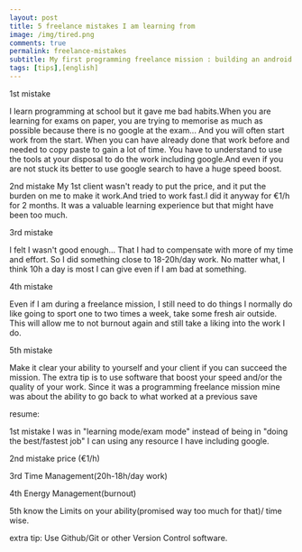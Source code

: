 ```yaml
---
layout: post
title: 5 freelance mistakes I am learning from
image: /img/tired.png
comments: true
permalink: freelance-mistakes
subtitle: My first programming freelance mission : building an android app
tags: [tips],[english]
---
```


1st mistake

I learn programming at school but it gave me bad habits.When you are learning for exams on paper, you are trying to memorise as much as possible because there is no google at the exam...
And you will often start work from the start. When you can have already done that work before and needed to copy paste to gain a lot of time.
You have to understand to use the tools at your disposal to do the work including google.And even if you are not stuck its better to use google search to have a huge speed boost.

2nd mistake
My 1st client wasn't ready to put the price, and it put the burden on me to make it work.And tried to work fast.I did it anyway for €1/h for 2 months.
It was a valuable learning experience but that might have been too much.

3rd mistake

I felt I wasn't good enough... That I had to compensate with more of my time and effort.
So I did something close to 18-20h/day work.
No matter what, I think 10h a day is most I can give even if I am bad at something.

4th mistake

Even if I am during a freelance mission, I still need to do things I normally do like going to sport one to two times a week, take some fresh air outside.
This will allow me to not burnout again and still take a liking into the work I do.

5th mistake

Make it clear your ability to yourself and your client if you can succeed the mission.
The extra tip is to use software that boost your speed and/or the quality of your work. Since it was a programming freelance mission mine was about the ability to go back to what worked at a previous save

resume:

1st mistake I was in "learning mode/exam mode" instead of being in "doing the best/fastest job" I can using any resource I have including google.

2nd mistake price (€1/h)

3rd Time Management(20h-18h/day work)

4th Energy Management(burnout)

5th know the Limits on your ability(promised way too much for that)/ time wise.

extra tip: Use Github/Git or other Version Control software.
